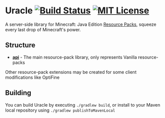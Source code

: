 # Uracle [![Build Status](https://img.shields.io/github/workflow/status/unnamed/uracle/build/main)]() [![MIT License](https://img.shields.io/badge/license-MIT-blue)](license.txt)
A server-side library for Minecraft: Java Edition [Resource Packs](https://minecraft.fandom.com/wiki/Resource_Pack), squeeze every last
drop of Minecraft's power.

## Structure
- [**api**](api) - The main resource-pack library, only represents Vanilla resource-packs

Other resource-pack extensions may be created for some client
modifications like OptiFine

## Building
You can build Uracle by executing `./gradlew build`, or install to your Maven local repository
using `./gradlew publishToMavenLocal`